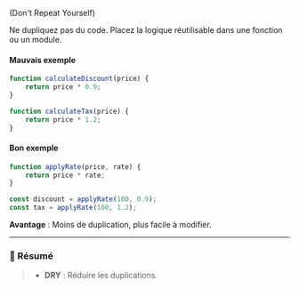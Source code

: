 (Don't Repeat Yourself)

Ne dupliquez pas du code. Placez la logique réutilisable dans une fonction ou un module.

#### Mauvais exemple
```javascript
function calculateDiscount(price) {
    return price * 0.9;
}

function calculateTax(price) {
    return price * 1.2;
}
```
#### Bon exemple
```javascript
function applyRate(price, rate) {
    return price * rate;
}

const discount = applyRate(100, 0.9);
const tax = applyRate(100, 1.2);
```
**Avantage** : Moins de duplication, plus facile à modifier.

---

### **📌 Résumé**
> - **DRY** : Réduire les duplications.